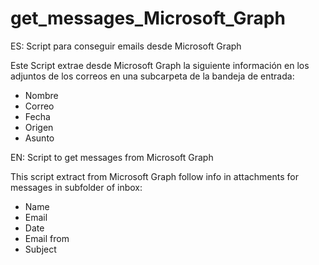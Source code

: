 # get_messages_Microsoft_Graph
ES: Script para conseguir emails desde Microsoft Graph

Este Script extrae desde Microsoft Graph la siguiente información en los adjuntos de los correos en una subcarpeta de la bandeja de entrada:
 - Nombre
 - Correo
 - Fecha
 - Origen
 - Asunto


EN: Script to get messages from Microsoft Graph

This script extract from Microsoft Graph follow info in attachments for messages in subfolder of inbox:
 - Name
 - Email
 - Date
 - Email from
 - Subject
